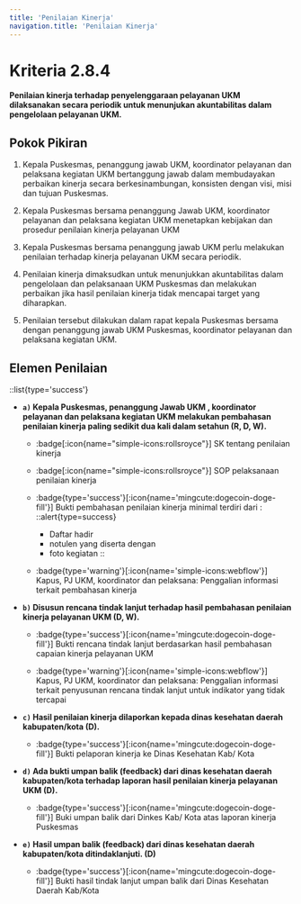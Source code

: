 ```yaml
---
title: 'Penilaian Kinerja'
navigation.title: 'Penilaian Kinerja'
---
```


# Kriteria 2.8.4 
**Penilaian kinerja terhadap penyelenggaraan pelayanan UKM dilaksanakan secara periodik untuk menunjukan akuntabilitas dalam pengelolaan pelayanan UKM.** 



## Pokok Pikiran 

1. Kepala Puskesmas, penanggung jawab UKM, koordinator pelayanan dan pelaksana kegiatan UKM bertanggung jawab dalam membudayakan perbaikan kinerja secara berkesinambungan, konsisten dengan visi, misi dan tujuan Puskesmas. 

2. Kepala Puskesmas bersama penanggung Jawab UKM, koordinator pelayanan dan pelaksana kegiatan UKM menetapkan kebijakan dan prosedur penilaian kinerja pelayanan UKM 

3. Kepala Puskesmas bersama penanggung jawab UKM perlu melakukan penilaian terhadap kinerja pelayanan UKM secara periodik. 

4. Penilaian kinerja dimaksudkan untuk menunjukkan akuntabilitas dalam pengelolaan dan pelaksanaan  UKM Puskesmas dan melakukan perbaikan jika hasil penilaian kinerja tidak mencapai target yang diharapkan. 

5. Penilaian tersebut dilakukan dalam rapat kepala Puskesmas bersama dengan penanggung jawab UKM Puskesmas, koordinator pelayanan dan pelaksana kegiatan UKM. 

## Elemen Penilaian 

::list{type='success'}

- **`a)` Kepala Puskesmas, penanggung Jawab UKM , koordinator pelayanan dan pelaksana kegiatan UKM melakukan pembahasan penilaian kinerja paling sedikit dua kali dalam setahun (R, D, W).**  

  - :badge[:icon{name="simple-icons:rollsroyce"}] SK tentang penilaian kinerja 
  - :badge[:icon{name="simple-icons:rollsroyce"}] SOP pelaksanaan penilaian kinerja 
  - :badge{type='success'}[:icon{name='mingcute:dogecoin-doge-fill'}] Bukti pembahasan penilaian kinerja minimal terdiri dari : 
    ::alert{type=success}
    - Daftar hadir 
    - notulen yang diserta dengan 
    - foto kegiatan 
    :: 
 
  - :badge{type='warning'}[:icon{name='simple-icons:webflow'}] Kapus, PJ UKM, koordinator dan pelaksana: Penggalian informasi terkait pembahasan kinerja 

- **`b)` Disusun rencana tindak lanjut terhadap hasil pembahasan penilaian kinerja pelayanan UKM (D, W).**  

  - :badge{type='success'}[:icon{name='mingcute:dogecoin-doge-fill'}] Bukti rencana tindak lanjut berdasarkan hasil pembahasan capaian kinerja pelayanan UKM 
 
  - :badge{type='warning'}[:icon{name='simple-icons:webflow'}] Kapus, PJ UKM, koordinator dan pelaksana: Penggalian informasi terkait penyusunan rencana tindak lanjut untuk indikator yang tidak tercapai 
 
- **`c)` Hasil penilaian kinerja dilaporkan kepada dinas kesehatan daerah kabupaten/kota (D).**  

  - :badge{type='success'}[:icon{name='mingcute:dogecoin-doge-fill'}] Bukti pelaporan kinerja ke Dinas Kesehatan Kab/ Kota 

- **`d)` Ada bukti umpan balik (feedback) dari dinas kesehatan daerah kabupaten/kota terhadap laporan hasil penilaian kinerja pelayanan UKM (D).** 

  - :badge{type='success'}[:icon{name='mingcute:dogecoin-doge-fill'}] Buki umpan balik dari Dinkes Kab/ Kota atas laporan kinerja Puskesmas

- **`e)` Hasil umpan balik (feedback) dari dinas kesehatan daerah kabupaten/kota ditindaklanjuti. (D)**  

  - :badge{type='success'}[:icon{name='mingcute:dogecoin-doge-fill'}] Bukti hasil tindak lanjut umpan balik dari Dinas Kesehatan Daerah Kab/Kota 
 